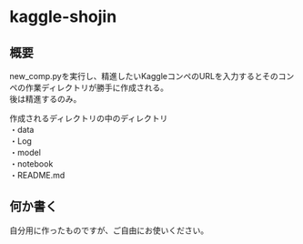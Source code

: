 kaggle-shojin
==
## 概要
new_comp.pyを実行し、精進したいKaggleコンペのURLを入力するとそのコンペの作業ディレクトリが勝手に作成される。  
後は精進するのみ。

作成されるディレクトリの中のディレクトリ  
・data  
・Log  
・model  
・notebook  
・README.md

## 何か書く
自分用に作ったものですが、ご自由にお使いください。
